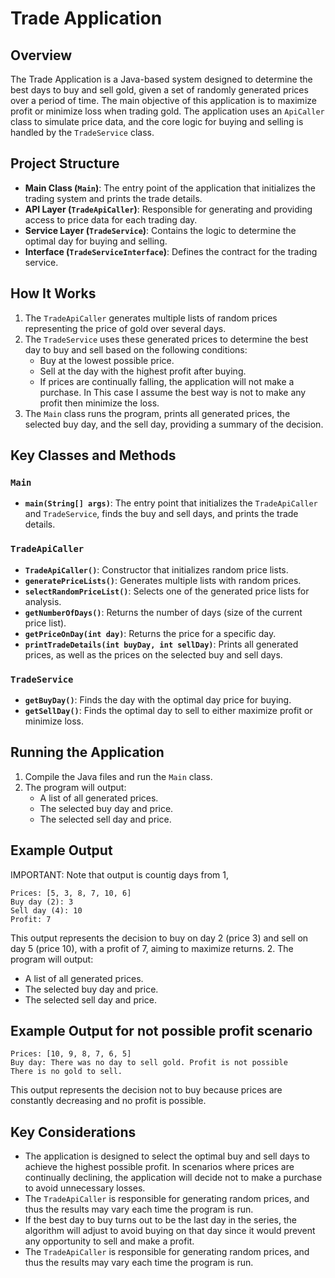 # Trade Application

## Overview
The Trade Application is a Java-based system designed to determine the best days to buy and sell gold, given a set of randomly generated prices over a period of time. The main objective of this application is to maximize profit or minimize loss when trading gold. The application uses an `ApiCaller` class to simulate price data, and the core logic for buying and selling is handled by the `TradeService` class.

## Project Structure
- **Main Class (`Main`)**: The entry point of the application that initializes the trading system and prints the trade details.
- **API Layer (`TradeApiCaller`)**: Responsible for generating and providing access to price data for each trading day.
- **Service Layer (`TradeService`)**: Contains the logic to determine the optimal day for buying and selling.
- **Interface (`TradeServiceInterface`)**: Defines the contract for the trading service.

## How It Works
1. The `TradeApiCaller` generates multiple lists of random prices representing the price of gold over several days.
2. The `TradeService` uses these generated prices to determine the best day to buy and sell based on the following conditions:
    - Buy at the lowest possible price.
    - Sell at the day with the highest profit after buying.
    - If prices are continually falling, the application will not make a purchase. In This case I assume the best way is not to make any profit then minimize the loss.
3. The `Main` class runs the program, prints all generated prices, the selected buy day, and the sell day, providing a summary of the decision.

## Key Classes and Methods
### `Main`
- **`main(String[] args)`**: The entry point that initializes the `TradeApiCaller` and `TradeService`, finds the buy and sell days, and prints the trade details.

### `TradeApiCaller`
- **`TradeApiCaller()`**: Constructor that initializes random price lists.
- **`generatePriceLists()`**: Generates multiple lists with random prices.
- **`selectRandomPriceList()`**: Selects one of the generated price lists for analysis.
- **`getNumberOfDays()`**: Returns the number of days (size of the current price list).
- **`getPriceOnDay(int day)`**: Returns the price for a specific day.
- **`printTradeDetails(int buyDay, int sellDay)`**: Prints all generated prices, as well as the prices on the selected buy and sell days.

### `TradeService`
- **`getBuyDay()`**: Finds the day with the optimal day price for buying.
- **`getSellDay()`**: Finds the optimal day to sell to either maximize profit or minimize loss.

## Running the Application
1. Compile the Java files and run the `Main` class.
2. The program will output:
    - A list of all generated prices.
    - The selected buy day and price.
    - The selected sell day and price.

## Example Output

IMPORTANT: Note that output is countig days from 1,&#x20;

```
Prices: [5, 3, 8, 7, 10, 6]
Buy day (2): 3
Sell day (4): 10
Profit: 7
```

This output represents the decision to buy on day 2 (price 3) and sell on day 5 (price 10), with a profit of 7, aiming to maximize returns. 2. The program will output:

- A list of all generated prices.
- The selected buy day and price.
- The selected sell day and price.

## Example Output for not possible profit scenario

```
Prices: [10, 9, 8, 7, 6, 5]
Buy day: There was no day to sell gold. Profit is not possible
There is no gold to sell.
```

This output represents the decision not to buy because prices are constantly decreasing and no profit is possible.

## Key Considerations

- The application is designed to select the optimal buy and sell days to achieve the highest possible profit. In scenarios where prices are continually declining, the application will decide not to make a purchase to avoid unnecessary losses.
- The `TradeApiCaller` is responsible for generating random prices, and thus the results may vary each time the program is run.
- If the best day to buy turns out to be the last day in the series, the algorithm will adjust to avoid buying on that day since it would prevent any opportunity to sell and make a profit.&#x20;
- The `TradeApiCaller` is responsible for generating random prices, and thus the results may vary each time the program is run.

